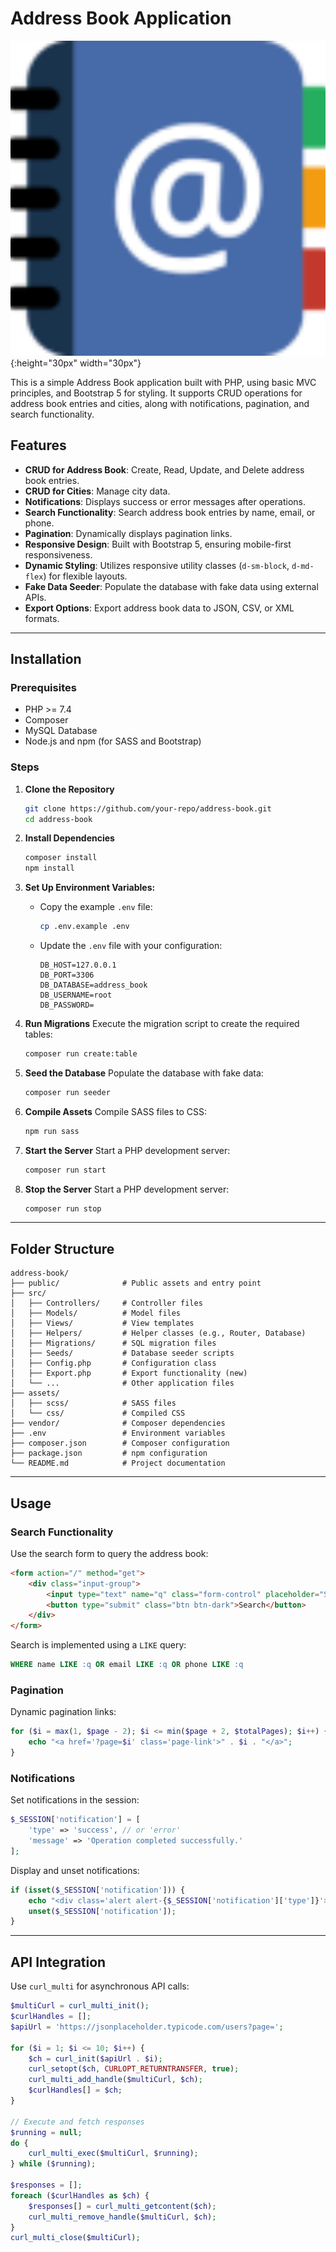 # Address Book Application
![Address Book Logo](public/logo.png){:height="30px" width="30px"} 

This is a simple Address Book application built with PHP, using basic MVC principles, and Bootstrap 5 for styling. It supports CRUD operations for address book entries and cities, along with notifications, pagination, and search functionality.

## Features
- **CRUD for Address Book**: Create, Read, Update, and Delete address book entries.
- **CRUD for Cities**: Manage city data.
- **Notifications**: Displays success or error messages after operations.
- **Search Functionality**: Search address book entries by name, email, or phone.
- **Pagination**: Dynamically displays pagination links.
- **Responsive Design**: Built with Bootstrap 5, ensuring mobile-first responsiveness.
- **Dynamic Styling**: Utilizes responsive utility classes (`d-sm-block`, `d-md-flex`) for flexible layouts.
- **Fake Data Seeder**: Populate the database with fake data using external APIs.
- **Export Options**: Export address book data to JSON, CSV, or XML formats.
---

## Installation

### Prerequisites

- PHP >= 7.4
- Composer
- MySQL Database
- Node.js and npm (for SASS and Bootstrap)

### Steps

1. **Clone the Repository**
   ```bash
   git clone https://github.com/your-repo/address-book.git
   cd address-book
   ```

2. **Install Dependencies**
   ```bash
   composer install
   npm install
   ```

3. **Set Up Environment Variables:**
   - Copy the example `.env` file:
     ```bash
     cp .env.example .env
     ```
   - Update the `.env` file with your configuration:
     ```dotenv
     DB_HOST=127.0.0.1
     DB_PORT=3306
     DB_DATABASE=address_book
     DB_USERNAME=root
     DB_PASSWORD=
     ```

4. **Run Migrations**
   Execute the migration script to create the required tables:
   ```bash
   composer run create:table
   ```

5. **Seed the Database**
   Populate the database with fake data:
   ```bash
   composer run seeder
   ```

6. **Compile Assets**
   Compile SASS files to CSS:
   ```bash
   npm run sass
   ```

7. **Start the Server**
   Start a PHP development server:
   ```bash
   composer run start
   ```

7. **Stop the Server**
   Start a PHP development server:
   ```bash
   composer run stop
   ```

---

## Folder Structure

```plaintext
address-book/
├── public/              # Public assets and entry point
├── src/
│   ├── Controllers/     # Controller files
│   ├── Models/          # Model files
│   ├── Views/           # View templates
│   ├── Helpers/         # Helper classes (e.g., Router, Database)
│   ├── Migrations/      # SQL migration files
│   ├── Seeds/           # Database seeder scripts
│   ├── Config.php       # Configuration class
│   ├── Export.php       # Export functionality (new)
│   └── ...              # Other application files
├── assets/
│   ├── scss/            # SASS files
│   └── css/             # Compiled CSS
├── vendor/              # Composer dependencies
├── .env                 # Environment variables
├── composer.json        # Composer configuration
├── package.json         # npm configuration
└── README.md            # Project documentation
```

---

## Usage

### Search Functionality

Use the search form to query the address book:
```html
<form action="/" method="get">
    <div class="input-group">
        <input type="text" name="q" class="form-control" placeholder="Search by *" value="<?= $q ?? '' ?>">
        <button type="submit" class="btn btn-dark">Search</button>
    </div>
</form>
```
Search is implemented using a `LIKE` query:
```sql
WHERE name LIKE :q OR email LIKE :q OR phone LIKE :q
```

### Pagination

Dynamic pagination links:
```php
for ($i = max(1, $page - 2); $i <= min($page + 2, $totalPages); $i++) {
    echo "<a href='?page=$i' class='page-link'>" . $i . "</a>";
}
```

### Notifications

Set notifications in the session:
```php
$_SESSION['notification'] = [
    'type' => 'success', // or 'error'
    'message' => 'Operation completed successfully.'
];
```
Display and unset notifications:
```php
if (isset($_SESSION['notification'])) {
    echo "<div class='alert alert-{$_SESSION['notification']['type']}'>{$_SESSION['notification']['message']}</div>";
    unset($_SESSION['notification']);
}
```

---

## API Integration

Use `curl_multi` for asynchronous API calls:
```php
$multiCurl = curl_multi_init();
$curlHandles = [];
$apiUrl = 'https://jsonplaceholder.typicode.com/users?page=';

for ($i = 1; $i <= 10; $i++) {
    $ch = curl_init($apiUrl . $i);
    curl_setopt($ch, CURLOPT_RETURNTRANSFER, true);
    curl_multi_add_handle($multiCurl, $ch);
    $curlHandles[] = $ch;
}

// Execute and fetch responses
$running = null;
do {
    curl_multi_exec($multiCurl, $running);
} while ($running);

$responses = [];
foreach ($curlHandles as $ch) {
    $responses[] = curl_multi_getcontent($ch);
    curl_multi_remove_handle($multiCurl, $ch);
}
curl_multi_close($multiCurl);
```
